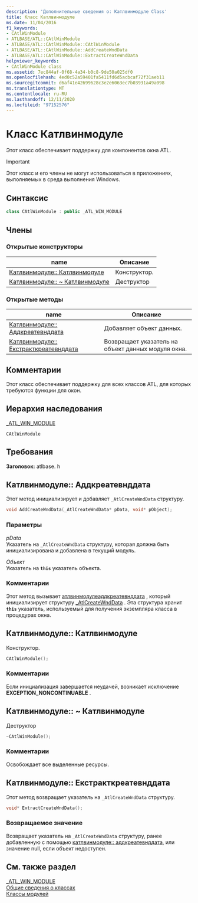 ```yaml
---
description: 'Дополнительные сведения о: Катлвинмодуле Class'
title: Класс Катлвинмодуле
ms.date: 11/04/2016
f1_keywords:
- CAtlWinModule
- ATLBASE/ATL::CAtlWinModule
- ATLBASE/ATL::CAtlWinModule::CAtlWinModule
- ATLBASE/ATL::CAtlWinModule::AddCreateWndData
- ATLBASE/ATL::CAtlWinModule::ExtractCreateWndData
helpviewer_keywords:
- CAtlWinModule class
ms.assetid: 7ec844af-0f68-4a34-b0c8-9de50a025df0
ms.openlocfilehash: 4ed0c52a59401fa5411fd6d5acbcaf72f31aeb11
ms.sourcegitcommit: d6af41e42699628c3e2e6063ec7b03931a49a098
ms.translationtype: MT
ms.contentlocale: ru-RU
ms.lasthandoff: 12/11/2020
ms.locfileid: "97152576"
---
```

# <a name="catlwinmodule-class"></a>Класс Катлвинмодуле

Этот класс обеспечивает поддержку для компонентов окна ATL.

> [!IMPORTANT]
> Этот класс и его члены не могут использоваться в приложениях, выполняемых в среда выполнения Windows.

## <a name="syntax"></a>Синтаксис

```cpp
class CAtlWinModule : public _ATL_WIN_MODULE
```

## <a name="members"></a>Члены

### <a name="public-constructors"></a>Открытые конструкторы

|name|Описание|
|----------|-----------------|
|[Катлвинмодуле:: Катлвинмодуле](#catlwinmodule)|Конструктор.|
|[Катлвинмодуле:: ~ Катлвинмодуле](#dtor)|Деструктор|

### <a name="public-methods"></a>Открытые методы

|name|Описание|
|----------|-----------------|
|[Катлвинмодуле:: Аддкреатевнддата](#addcreatewnddata)|Добавляет объект данных.|
|[Катлвинмодуле:: Екстракткреатевнддата](#extractcreatewnddata)|Возвращает указатель на объект данных модуля окна.|

## <a name="remarks"></a>Комментарии

Этот класс обеспечивает поддержку для всех классов ATL, для которых требуются функции для окон.

## <a name="inheritance-hierarchy"></a>Иерархия наследования

[_ATL_WIN_MODULE](atl-typedefs.md#_atl_win_module)

`CAtlWinModule`

## <a name="requirements"></a>Требования

**Заголовок:** atlbase. h

## <a name="catlwinmoduleaddcreatewnddata"></a><a name="addcreatewnddata"></a> Катлвинмодуле:: Аддкреатевнддата

Этот метод инициализирует и добавляет `_AtlCreateWndData` структуру.

```cpp
void AddCreateWndData(_AtlCreateWndData* pData, void* pObject);
```

### <a name="parameters"></a>Параметры

*pData*<br/>
Указатель на `_AtlCreateWndData` структуру, которая должна быть инициализирована и добавлена в текущий модуль.

*Объект*<br/>
Указатель на **`this`** указатель объекта.

### <a name="remarks"></a>Комментарии

Этот метод вызывает [атлвинмодулеаддкреатевнддата](winmodule-global-functions.md#atlwinmoduleaddcreatewnddata) , который инициализирует структуру [_AtlCreateWndData](../../atl/reference/atlcreatewnddata-structure.md) . Эта структура хранит **`this`** указатель, используемый для получения экземпляра класса в процедурах окна.

## <a name="catlwinmodulecatlwinmodule"></a><a name="catlwinmodule"></a> Катлвинмодуле:: Катлвинмодуле

Конструктор.

```cpp
CAtlWinModule();
```

### <a name="remarks"></a>Комментарии

Если инициализация завершается неудачей, возникает исключение **EXCEPTION_NONCONTINUABLE** .

## <a name="catlwinmodulecatlwinmodule"></a><a name="dtor"></a> Катлвинмодуле:: ~ Катлвинмодуле

Деструктор

```cpp
~CAtlWinModule();
```

### <a name="remarks"></a>Комментарии

Освобождает все выделенные ресурсы.

## <a name="catlwinmoduleextractcreatewnddata"></a><a name="extractcreatewnddata"></a> Катлвинмодуле:: Екстракткреатевнддата

Этот метод возвращает указатель на `_AtlCreateWndData` структуру.

```cpp
void* ExtractCreateWndData();
```

### <a name="return-value"></a>Возвращаемое значение

Возвращает указатель на `_AtlCreateWndData` структуру, ранее добавленную с помощью [катлвинмодуле:: аддкреатевнддата](#addcreatewnddata), или значение null, если объект недоступен.

## <a name="see-also"></a>См. также раздел

[_ATL_WIN_MODULE](atl-typedefs.md#_atl_win_module)<br/>
[Общие сведения о классах](../../atl/atl-class-overview.md)<br/>
[Классы модулей](../../atl/atl-module-classes.md)
